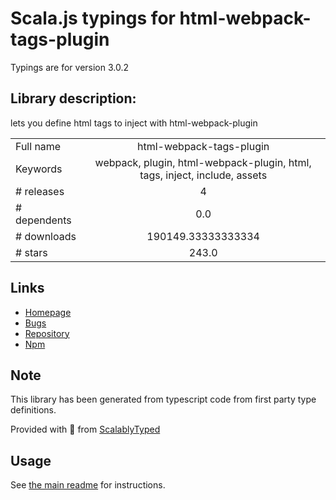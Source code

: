
# Scala.js typings for html-webpack-tags-plugin

Typings are for version 3.0.2

## Library description:
lets you define html tags to inject with html-webpack-plugin

|                    |                 |
| ------------------ | :-------------: |
| Full name          | html-webpack-tags-plugin |
| Keywords           | webpack, plugin, html-webpack-plugin, html, tags, inject, include, assets |
| # releases         | 4 |
| # dependents       | 0.0 |
| # downloads        | 190149.33333333334 |
| # stars            | 243.0 |

## Links
- [Homepage](https://github.com/jharris4/html-webpack-tags-plugin)
- [Bugs](https://github.com/jharris4/html-webpack-tags-plugin/issues)
- [Repository](https://github.com/jharris4/html-webpack-tags-plugin)
- [Npm](https://www.npmjs.com/package/html-webpack-tags-plugin)
    


## Note
This library has been generated from typescript code from first party type definitions.

Provided with :purple_heart: from [ScalablyTyped](https://github.com/oyvindberg/ScalablyTyped)

## Usage
See [the main readme](../../readme.md) for instructions.


